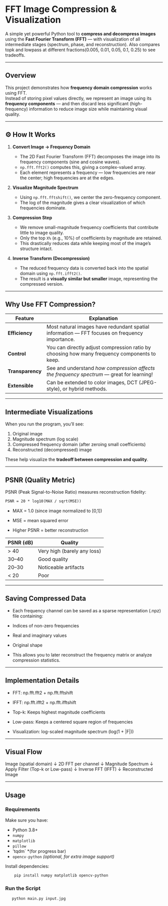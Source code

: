 #  FFT Image Compression & Visualization

A simple yet powerful Python tool to **compress and decompress images** using the **Fast Fourier Transform (FFT)** — with visualization of all intermediate stages (spectrum, phase, and reconstruction). Also compares topk and lowpass at different fractions(0.005, 0.01, 0.05, 0.1, 0.25) to see tradeoffs.

---

##  Overview

This project demonstrates how **frequency domain compression** works using FFT.  
Instead of storing pixel values directly, we represent an image using its **frequency components** — and then discard less significant (high-frequency) information to reduce image size while maintaining visual quality.

---

## ⚙️ How It Works

1. **Convert Image → Frequency Domain**
   - The 2D Fast Fourier Transform (FFT) decomposes the image into its frequency components (sine and cosine waves).
   - `np.fft.fft2()` computes this, giving a complex-valued array.
   - Each element represents a frequency — low frequencies are near the center; high frequencies are at the edges.

2. **Visualize Magnitude Spectrum**
   - Using `np.fft.fftshift()`, we center the zero-frequency component.
   - The log of the magnitude gives a clear visualization of which frequencies dominate.

3. **Compression Step**
   - We remove small-magnitude frequency coefficients that contribute little to image quality.
   - Only the top `X%` (e.g., 10%) of coefficients by magnitude are retained.
   - This drastically reduces data while keeping most of the image’s structure intact.

4. **Inverse Transform (Decompression)**
   - The reduced frequency data is converted back into the spatial domain using `np.fft.ifft2()`.
   - The result is a **visually similar but smaller** image, representing the compressed version.

---

##  Why Use FFT Compression?

| Feature | Explanation |
|----------|--------------|
|  **Efficiency** | Most natural images have redundant spatial information — FFT focuses on frequency importance. |
|  **Control** | You can directly adjust compression ratio by choosing how many frequency components to keep. |
|  **Transparency** | See and understand *how compression affects the frequency spectrum* — great for learning! |
|  **Extensible** | Can be extended to color images, DCT (JPEG-style), or hybrid methods. |

---

##  Intermediate Visualizations

When you run the program, you’ll see:
1. Original image  
2. Magnitude spectrum (log scale)  
3. Compressed frequency domain (after zeroing small coefficients)  
4. Reconstructed (decompressed) image  

These help visualize the **tradeoff between compression and quality**.

---

## PSNR (Quality Metric)

PSNR (Peak Signal-to-Noise Ratio) measures reconstruction fidelity:
```md
PSNR = 20 * log10(MAX / sqrt(MSE))
```
 -  MAX = 1.0 (since image normalized to [0,1])

 - MSE = mean squared error

 - Higher PSNR = better reconstruction

| PSNR (dB) | Quality                     |
| --------- | --------------------------- |
| > 40      | Very high (barely any loss) |
| 30–40     | Good quality                |
| 20–30     | Noticeable artifacts        |
| < 20      | Poor                        |

---

##  Saving Compressed Data

 - Each frequency channel can be saved as a sparse representation (.npz) file containing:

 - Indices of non-zero frequencies

 - Real and imaginary values

 - Original shape

 - This allows you to later reconstruct the frequency matrix or analyze compression statistics.

---

## Implementation Details

 - FFT: np.fft.fft2 + np.fft.fftshift

 - IFFT: np.fft.ifft2 + np.fft.ifftshift

 - Top-k: Keeps highest magnitude coefficients

 - Low-pass: Keeps a centered square region of frequencies

 - Visualization: log-scaled magnitude spectrum (log(1 + |F|))

---

## Visual Flow

Image (spatial domain)
        ↓
   2D FFT per channel
        ↓
  Magnitude Spectrum
        ↓
 Apply Filter (Top-k or Low-pass)
        ↓
   Inverse FFT (IFFT)
        ↓
 Reconstructed Image

---

##  Usage

###  Requirements
Make sure you have:
- Python 3.8+
- `numpy`
- `matplotlib`
- `pillow`
- 'tqdm` *(for progress bar)
- `opencv-python` *(optional, for extra image support)*

Install dependencies:
```bash
    pip install numpy matplotlib opencv-python
```

### Run the Script
```bash
   python main.py input.jpg
```
